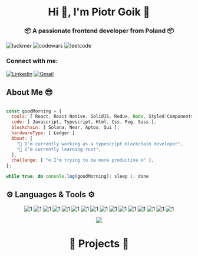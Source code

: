 <h1 align="center">Hi 👋, I'm Piotr Goik 🎃</h1>
<h3 align="center">📦 A passionate frontend developer from Poland 📦</h3>

<p align="left">
  <img src="https://komarev.com/ghpvc/?username=luckmer&label=Profile%20views&color=0e75b6&style=flat" alt="luckmer" />
  <img alt ="codewars" src = "https://www.codewars.com/users/luckmer/badges/micro" />
  <img alt ="leetcode" src ="https://img.shields.io/badge/dynamic/json?style=flat-square&labelColor=black&color=%23ffa116&label=Solved&query=solved&url=https%3A%2F%2Fleetcode-badge.vercel.app%2Fapi%2Fusers%2Fluckmer&logo=leetcode&logoColor=yellow"  /> 
 
 
</p>
<h3 align="left"> Connect with me: </h3>

[![Linkedin](https://img.shields.io/badge/linkedin%20-%230077B5.svg?&style=for-the-badge&logo=linkedin&logoColor=white)](https://www.linkedin.com/in/piotr-goik-9403a01b7/)
[![Gmail](https://img.shields.io/badge/gmail-D14836?&style=for-the-badge&logo=gmail&logoColor=white)](mailto:piotrsebastiangoik@gmail.com)

## **About Me** 😎

```javascript

const goodMorning = {
  tools: [ React, React-Native, SolidJS, Redux, Node, Styled-Components, Jest, Express, Babel, Tailwind, DaisyUI ],
  code: [ Javascript, Typescript, Html, Css, Pug, Sass ],
  blockchain: [ Solana, Near, Aptos, Sui ],
  hardwareType: [ Ledger ]
  About: [
    "🔭 I'm currently working as a typescript blockchain developer",
    "🌱 I’m currently learning rust",
  ],
  challenge: [ "⚙ I'm trying to be more productive ⚙" ],
};

while true; do console.log(goodMorning); sleep 1; done

```

## ⚙  Languages & Tools ⚙ 
<p align="center" >
  <img   src = "https://img.shields.io/badge/HTML-239120?style=for-the-badge&logo=html5&logoColor=white "alt ="1"/>
  <img   src = "https://img.shields.io/badge/CSS-239120?&style=for-the-badge&logo=css3&logoColor=white"alt ="1"/>
  <img   src = "https://img.shields.io/badge/JavaScript-323330?style=for-the-badge&logo=javascript&logoColor=F7DF1E"alt ="1"/>
  <img   src = "https://img.shields.io/badge/Node.js-43853D?style=for-the-badge&logo=node.js&logoColor=white "alt ="1"/>
  <img   src = "https://img.shields.io/badge/npm-CB3837?style=for-the-badge&logo=npm&logoColor=white "alt ="1">
  <img   src = "https://img.shields.io/badge/Express.js-404D59?style=for-the-badge&logo=express&logoColor=white "alt ="1"/>
  <img   src = "https://img.shields.io/badge/TypeScript-007ACC?style=for-the-badge&logo=typescript&logoColor=white "alt ="1"/>
  <img   src = "https://img.shields.io/badge/Sass-CC6699?style=for-the-badge&logo=sass&logoColor=white " alt ="1"  />
  <img   src = "https://img.shields.io/badge/React-20232A?style=for-the-badge&logo=react&logoColor=61DAFB "  alt ="1" />
  <img   src = "https://img.shields.io/badge/Redux-593D88?style=for-the-badge&logo=redux&logoColor=white  " alt ="1" />
  <img  src ="https://img.shields.io/badge/React_Router-CA4245?style=for-the-badge&logo=react-router&logoColor=white" alt ="1"/>
  <img  src ="https://img.shields.io/badge/styled--components-DB7093?style=for-the-badge&logo=styled-components&logoColor=white" alt ="1"/>
  <img  src ="https://img.shields.io/badge/MongoDB-4EA94B?style=for-the-badge&logo=mongodb&logoColor=white" alt ="1"/>
  <img  src ="https://img.shields.io/badge/Visual_Studio_Code-0078D4?style=for-the-badge&logo=visual%20studio%20code&logoColor=white"alt ="1" />
  <img  src ="https://img.shields.io/badge/Git-F05032?style=for-the-badge&logo=git&logoColor=white" alt ="1"/>
  <img  src ="https://img.shields.io/badge/Spotify-1ED760?&style=for-the-badge&logo=spotify&logoColor=white"alt ="1" />
  </p>
  
<p align ="center">
  <img  src ="https://github-readme-stats.vercel.app/api?username=luckmer&show_icons=true&theme=radical"  />
  <p/>
 
 
 <h1 align ="center"> 💙 Projects 💙 </h1>
<!-- <h1 align="center">
  <a href = "https://piotr-goik.netlify.app/"  >PORTFOLIO</a>
</h1> -->







